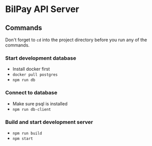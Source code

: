 # BilPay API Server

## Commands
Don't forget to ```cd``` into the project directory before you run any of the commands.

### Start development database
* Install docker first
* ```docker pull postgres```
* ```npm run db```

### Connect to database
* Make sure psql is installed
* ```npm run db-client```

### Build and start development server
* ```npm run build```
* ```npm start```
